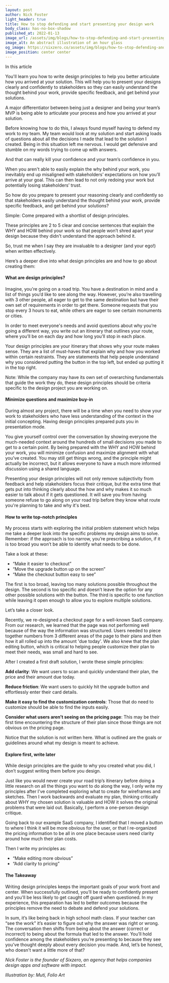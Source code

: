 ```yaml
---
layout: post
author: Nick Foster
light_header: true
title: How to stop defending and start presenting your design work
body_class: has-no-box-shadow
published_at: 2022-01-13
image_url: /assets/img/blogs/how-to-stop-defending-and-start-presenting-your-work.jpg
image_alt: An abstract illustration of an hour glass
og_image: https://sixzero.co/assets/img/blogs/how-to-stop-defending-and-start-presenting-your-work--og.jpg
image_position: center center
---
```


<div class="post-summary">
  <span class="post-summary__highlight-text">In this article</span>
  <p>
    You'll learn you how to write design principles to help you better articulate how you arrived at your solution. This will help you to present your designs clearly and confidently to stakeholders so they can easily understand the thought behind your work, provide specific feedback, and get behind your solutions.
  </p>
</div>

A major differentiator between being just a designer and being your team’s MVP is being able to articulate your process and how you arrived at your solution. 

Before knowing how to do this, I always found myself having to defend my work to my team. My team would look at my solution and start asking loads of questions about all the decisions I made that lead to the solution I created. Being in this situation left me nervous. I would get defensive and stumble on my words trying to come up with answers.

And that can really kill your confidence and your team’s confidence in you.

When you aren't able to easily explain the why behind your work, you inevitably end up misaligned with stakeholders’ expectations on how you’ll arrive at your goal. This can then lead to not only redoing your work but potentially losing stakeholders’ trust. 

So how do you prepare to present your reasoning clearly and confidently so that stakeholders easily understand the thought behind your work, provide specific feedback, and get behind your solutions?

Simple: Come prepared with a shortlist of design principles.

These principles are 2 to 5 clear and concise sentences that explain the WHY and HOW behind your work so that people won’t shred apart your design because they didn't understand the approach behind it.

So, trust me when I say they are invaluable to a designer (and your ego!) when written effectively. 

Here’s a deeper dive into what design principles are and how to go about creating them: 

#### What are design principles?   

Imagine, you're going on a road trip. You have a destination in mind and a list of things you’d like to see along the way. However, you’re also travelling with 3 other people, all eager to get to the same destination but have their own set of requirements in order to get there. Someone requests that you stop every 3 hours to eat, while others are eager to see certain monuments or cities. 

In order to meet everyone's needs and avoid questions about why you’re going a different way, you write out an itinerary that outlines your route, where you’ll be on each day and how long you’ll stop in each place.

Your design principles are your itinerary that shows why your route makes sense. They are a list of must-haves that explain why and how you worked within certain restraints. They are statements that help people understand why you considered putting the button in the top left, but ended up putting it in the top right.

Note: While the company may have its own set of overarching fundamentals that guide the work they do, these design principles should be criteria specific to the design project you are working on.

#### Minimize questions and maximize buy-in

During almost any project, there will be a time when you need to show your work to stakeholders who have less understanding of the context in the initial concepting. Having design principles prepared puts you in presentation mode. 

You give yourself control over the conversation by showing everyone the much-needed context around the hundreds of small decisions you made to get to a certain point. By being prepared with the WHY and HOW behind your work, you will minimize confusion and maximize alignment with what you’ve created. You may still get things wrong, and the principle might actually be incorrect, but it allows everyone to have a much more informed discussion using a shared language.

Presenting your design principles will not only remove subjectivity from feedback and help stakeholders focus their critique, but the extra time that gets put into thinking clearly about the how and why makes it so much easier to talk about if it gets questioned. It will save you from having someone refuse to go along on your road trip before they know what route you're planning to take and why it's best.

#### How to write top-notch principles

My process starts with exploring the initial problem statement which helps me take a deeper look into the specific problems my design aims to solve. Remember: if the approach is too narrow, you’re prescribing a solution, if it is too broad you won’t be able to identify what needs to be done. 

Take a look at these:
- “Make it easier to checkout” 
- “Move the upgrade button up on the screen” 
- “Make the checkout button easy to see” 

The first is too broad, leaving too many solutions possible throughout the design. The second is too specific and doesn’t leave the option for any other possible solutions with the button. The third is specific to one function while leaving it open enough to allow you to explore multiple solutions. 

Let’s take a closer look.

Recently, we re-designed a checkout page for a well-known SaaS company. From our research, we learned that the page was not performing well because of the way the information was structured. Users needed to piece together numbers from 3 different areas of the page to their plans and then how it all rolled up into the amount 'due today'. We also knew that the plan editing button, which is critical to helping people customize their plan to meet their needs, was small and hard to see.

After I created a first draft solution, I wrote these simple principles: 

**Add clarity**: We want users to scan and quickly understand their plan, the price and their amount due today.

**Reduce friction**: We want users to quickly hit the upgrade button and effortlessly enter their card details.

**Make it easy to find the customization controls**: Those that do need to customize should be able to find the inputs easily.

**Consider what users aren’t seeing on the pricing page**: This may be their first time encountering the structure of their plan since those things are not obvious on the pricing page.

Notice that the solution is not written here. What is outlined are the goals or guidelines around what my design is meant to achieve. 

#### Explore first, write later

While design principles are the guide to why you created what you did, I don’t suggest writing them before you design. 

Just like you would never create your road trip’s itinerary before doing a little research on all the things you want to do along the way, I only write my principles after I’ve completed exploring what to create for wireframes and sketches. Then I work backwards and evaluate my plan, thinking critically about WHY my chosen solution is valuable and HOW it solves the original problems that were laid out. Basically, I perform a one-person design critique. 

Going back to our example SaaS company, I identified that I moved a button to where I think it will be more obvious for the user, or that I re-organized the pricing information to be all in one place because users need clarity around how much their plan costs. 

Then I write my principles as:
- “Make editing more obvious” 
- “Add clarity to pricing” 

#### The Takeaway

Writing design principles keeps the important goals of your work front and center. When successfully outlined, you’ll be ready to confidently present and you'll be less likely to get caught off guard when questioned.  In my experience, this preparation has led to better outcomes because the principles remove the need to debate and defend your solutions. 

In sum, it’s like being back in high school math class. If your teacher can “see the work” it’s easier to figure out why the answer was right or wrong. The conversation then shifts from being about the answer (correct or incorrect) to being about the formula that led to the answer. You’ll hold confidence among the stakeholders you’re presenting to because they see you’ve thought deeply about every decision you made. And, let’s be honest, who doesn't want a little more of that? 

*Nick Foster is the founder of Sixzero, an agency that helps companies design apps and software with impact.*

*Illustration by: Muti, Folio Art*

